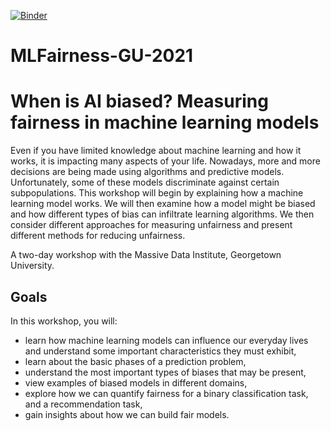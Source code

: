 [![Binder](https://mybinder.org/badge_logo.svg)](https://mybinder.org/v2/gh/agipol/MLFairness-GU-2021/main?filepath=https%3A%2F%2Fgithub.com%2Fagipol%2FMLFairness-GU-2021%2Fblob%2Fmain%2Fclassification%2520example.ipynb)

# MLFairness-GU-2021

# When is AI biased? Measuring fairness in machine learning models

Even if you have limited knowledge about machine learning and how it works, it is impacting many aspects of your life. Nowadays, more and more decisions are being made using algorithms and predictive models. Unfortunately, some of these models discriminate against certain subpopulations. This workshop will begin by explaining how a machine learning model works. We will then examine how a model might be biased and how different types of bias can infiltrate learning algorithms. We then consider different approaches for measuring unfairness and present different methods for reducing unfairness.

A two-day workshop with the Massive Data Institute, Georgetown University.

## Goals
In this workshop, you will:
- learn how machine learning models can influence our everyday lives and understand some important characteristics they must exhibit,
- learn about the basic phases of a prediction problem,
- understand the most important types of biases that may be present,
- view examples of biased models in different domains,
- explore how we can quantify fairness for a binary classification task, and a recommendation task,
- gain insights about how we can build fair models.
